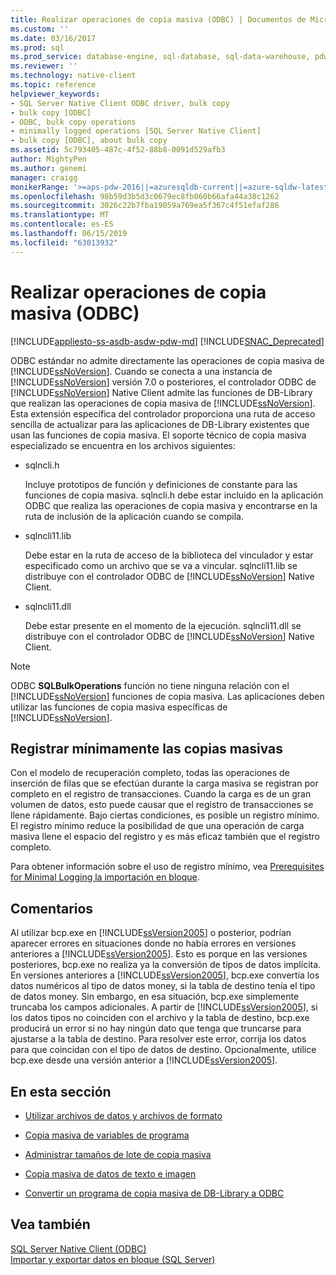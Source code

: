 ```yaml
---
title: Realizar operaciones de copia masiva (ODBC) | Documentos de Microsoft
ms.custom: ''
ms.date: 03/16/2017
ms.prod: sql
ms.prod_service: database-engine, sql-database, sql-data-warehouse, pdw
ms.reviewer: ''
ms.technology: native-client
ms.topic: reference
helpviewer_keywords:
- SQL Server Native Client ODBC driver, bulk copy
- bulk copy [ODBC]
- ODBC, bulk copy operations
- minimally logged operations [SQL Server Native Client]
- bulk copy [ODBC], about bulk copy
ms.assetid: 5c793405-487c-4f52-88b8-0091d529afb3
author: MightyPen
ms.author: genemi
manager: craigg
monikerRange: '>=aps-pdw-2016||=azuresqldb-current||=azure-sqldw-latest||>=sql-server-2016||=sqlallproducts-allversions||>=sql-server-linux-2017||=azuresqldb-mi-current'
ms.openlocfilehash: 98b59d3b5d3c0679ec8fb060b66afa44a38c1262
ms.sourcegitcommit: 3026c22b7fba19059a769ea5f367c4f51efaf286
ms.translationtype: MT
ms.contentlocale: es-ES
ms.lasthandoff: 06/15/2019
ms.locfileid: "63013932"
---
```

# <a name="performing-bulk-copy-operations-odbc"></a>Realizar operaciones de copia masiva (ODBC)
[!INCLUDE[appliesto-ss-asdb-asdw-pdw-md](../../includes/appliesto-ss-asdb-asdw-pdw-md.md)]
[!INCLUDE[SNAC_Deprecated](../../includes/snac-deprecated.md)]

  ODBC estándar no admite directamente las operaciones de copia masiva de [!INCLUDE[ssNoVersion](../../includes/ssnoversion-md.md)]. Cuando se conecta a una instancia de [!INCLUDE[ssNoVersion](../../includes/ssnoversion-md.md)] versión 7.0 o posteriores, el controlador ODBC de [!INCLUDE[ssNoVersion](../../includes/ssnoversion-md.md)] Native Client admite las funciones de DB-Library que realizan las operaciones de copia masiva de [!INCLUDE[ssNoVersion](../../includes/ssnoversion-md.md)]. Esta extensión específica del controlador proporciona una ruta de acceso sencilla de actualizar para las aplicaciones de DB-Library existentes que usan las funciones de copia masiva. El soporte técnico de copia masiva especializado se encuentra en los archivos siguientes:  
  
-   sqlncli.h  
  
     Incluye prototipos de función y definiciones de constante para las funciones de copia masiva. sqlncli.h debe estar incluido en la aplicación ODBC que realiza las operaciones de copia masiva y encontrarse en la ruta de inclusión de la aplicación cuando se compila.  
  
-   sqlncli11.lib  
  
     Debe estar en la ruta de acceso de la biblioteca del vinculador y estar especificado como un archivo que se va a vincular. sqlncli11.lib se distribuye con el controlador ODBC de [!INCLUDE[ssNoVersion](../../includes/ssnoversion-md.md)] Native Client.  
  
-   sqlncli11.dll  
  
     Debe estar presente en el momento de la ejecución. sqlncli11.dll se distribuye con el controlador ODBC de [!INCLUDE[ssNoVersion](../../includes/ssnoversion-md.md)] Native Client.  
  
> [!NOTE]  
>  ODBC **SQLBulkOperations** función no tiene ninguna relación con el [!INCLUDE[ssNoVersion](../../includes/ssnoversion-md.md)] funciones de copia masiva. Las aplicaciones deben utilizar las funciones de copia masiva específicas de [!INCLUDE[ssNoVersion](../../includes/ssnoversion-md.md)].  
  
## <a name="minimally-logging-bulk-copies"></a>Registrar mínimamente las copias masivas  
 Con el modelo de recuperación completo, todas las operaciones de inserción de filas que se efectúan durante la carga masiva se registran por completo en el registro de transacciones. Cuando la carga es de un gran volumen de datos, esto puede causar que el registro de transacciones se llene rápidamente. Bajo ciertas condiciones, es posible un registro mínimo. El registro mínimo reduce la posibilidad de que una operación de carga masiva llene el espacio del registro y es más eficaz también que el registro completo.  
  
 Para obtener información sobre el uso de registro mínimo, vea [Prerequisites for Minimal Logging la importación en bloque](../../relational-databases/import-export/prerequisites-for-minimal-logging-in-bulk-import.md).  
  
## <a name="remarks"></a>Comentarios  
 Al utilizar bcp.exe en [!INCLUDE[ssVersion2005](../../includes/ssversion2005-md.md)] o posterior, podrían aparecer errores en situaciones donde no había errores en versiones anteriores a [!INCLUDE[ssVersion2005](../../includes/ssversion2005-md.md)]. Esto es porque en las versiones posteriores, bcp.exe no realiza ya la conversión de tipos de datos implícita. En versiones anteriores a [!INCLUDE[ssVersion2005](../../includes/ssversion2005-md.md)], bcp.exe convertía los datos numéricos al tipo de datos money, si la tabla de destino tenía el tipo de datos money. Sin embargo, en esa situación, bcp.exe simplemente truncaba los campos adicionales. A partir de [!INCLUDE[ssVersion2005](../../includes/ssversion2005-md.md)], si los datos tipos no coinciden con el archivo y la tabla de destino, bcp.exe producirá un error si no hay ningún dato que tenga que truncarse para ajustarse a la tabla de destino. Para resolver este error, corrija los datos para que coincidan con el tipo de datos de destino. Opcionalmente, utilice bcp.exe desde una versión anterior a [!INCLUDE[ssVersion2005](../../includes/ssversion2005-md.md)].  
  
## <a name="in-this-section"></a>En esta sección  
  
-   [Utilizar archivos de datos y archivos de formato](../../relational-databases/native-client-odbc-bulk-copy-operations/using-data-files-and-format-files.md)  
  
-   [Copia masiva de variables de programa](../../relational-databases/native-client-odbc-bulk-copy-operations/bulk-copying-from-program-variables.md)  
  
-   [Administrar tamaños de lote de copia masiva](../../relational-databases/native-client-odbc-bulk-copy-operations/managing-bulk-copy-batch-sizes.md)  
  
-   [Copia masiva de datos de texto e imagen](../../relational-databases/native-client-odbc-bulk-copy-operations/bulk-copying-text-and-image-data.md)  
  
-   [Convertir un programa de copia masiva de DB-Library a ODBC](../../relational-databases/native-client-odbc-bulk-copy-operations/converting-from-db-library-to-odbc-bulk-copy.md)  
  
## <a name="see-also"></a>Vea también  
 [SQL Server Native Client &#40;ODBC&#41;](../../relational-databases/native-client/odbc/sql-server-native-client-odbc.md)   
 [Importar y exportar datos en bloque &#40;SQL Server&#41;](../../relational-databases/import-export/bulk-import-and-export-of-data-sql-server.md)  
  
  
